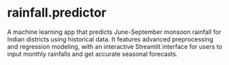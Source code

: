 # rainfall.predictor
A machine learning app that predicts June-September monsoon rainfall for Indian districts using historical data. It features advanced preprocessing and regression modeling, with an interactive Streamlit interface for users to input monthly rainfalls and get accurate seasonal forecasts.
